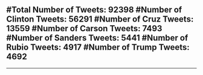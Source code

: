 #Total Number of Tweets: 92398 
#Number of Clinton Tweets: 56291
#Number of Cruz Tweets: 13559
#Number of Carson Tweets: 7493
#Number of Sanders Tweets: 5441
#Number of Rubio Tweets: 4917
#Number of Trump Tweets: 4692
---
---
